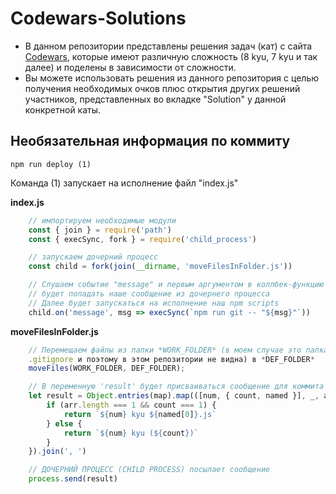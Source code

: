 # Codewars-Solutions
* В данном репозитории представлены решения задач (кат) с сайта [Codewars](https://www.codewars.com/dashboard), которые имеют различную сложность (8 kyu, 7 kyu и так далее) и поделены в зависимости от сложности. 
* Вы можете использовать решения из данного репозитория с целью получения необходимых очков плюс открытия других решений участников, представленных во вкладке "Solution" у данной конкретной каты.

## Необязательная информация по коммиту

```
npm run deploy (1)
```

Команда (1) запускает на исполнение файл "index.js"

**index.js**

```js
    // импортируем необходимые модули
    const { join } = require('path')
    const { execSync, fork } = require('child_process')

    // запускаем дочерний процесс
    const child = fork(join(__dirname, 'moveFilesInFolder.js'))

    // Слушаем событие "message" и первым аргументом в коллбек-функцию 
    // будет попадать наше сообщение из дочернего процесса
    // Далее будет запускаться на исполнение наш npm scripts
    child.on('message', msg => execSync(`npm run git -- "${msg}"`))
```
**moveFilesInFolder.js**

```js
    // Перемещаем файлы из папки *WORK_FOLDER* (в моем случае это папка "test", которая указана в 
    .gitignore и поэтому в этом репозитории не видна) в *DEF_FOLDER*
    moveFiles(WORK_FOLDER, DEF_FOLDER);

    // В переменную 'result' будет присваиваться сообщение для коммита
    let result = Object.entries(map).map(([num, { count, named }], _, arr) => {
        if (arr.length === 1 && count === 1) {
            return `${num} kyu ${named[0]}.js`
        } else {
            return `${num} kyu (${count})`
        }
    }).join(', ')

    // ДОЧЕРНИЙ ПРОЦЕСС (CHILD PROCESS) посылает сообщение
    process.send(result)
```
